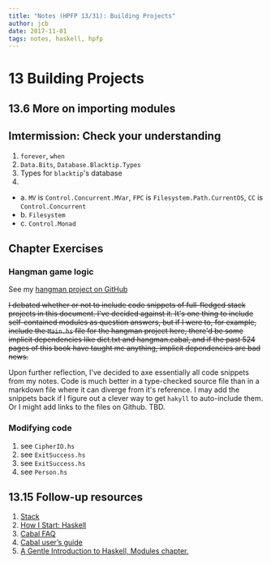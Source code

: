 ```yaml
---
title: "Notes (HPFP 13/31): Building Projects"
author: jcb
date: 2017-11-01
tags: notes, haskell, hpfp
---
```


# 13 Building Projects

## 13.6 More on importing modules

## Imtermission: Check your understanding

1. `forever`, `when`
2. `Data.Bits`, `Database.Blacktip.Types`
3. Types for `blacktip`'s database
4.
- a. `MV` is `Control.Concurrent.MVar`, `FPC` is `Filesystem.Path.CurrentOS`,
  `CC` is `Control.Concurrent`
- b. `Filesystem`
- c. `Control.Monad`

## Chapter Exercises

### Hangman game logic

See my [hangman project on GitHub](
https://github.com/johnchandlerburnham/hpfp/tree/master/13/hangman)


~~I debated whether or not to include code snippets of full-fledged stack
projects in this document. I've decided against it. It's one thing to include
self-contained modules as question answers, but if I were to, for example,
include the `Main.hs` file for the hangman project here, there'd be some
implicit dependencies like dict.txt and hangman.cabal, and if the past 524
pages of this book have taught me anything, implicit dependencies are bad
news.~~

Upon further reflection, I've decided to axe essentially all code snippets from
my notes. Code is much better in a type-checked source file than in a markdown
file where it can diverge from it's reference. I may add the snippets back if I
figure out a clever way to get `hakyll` to auto-include them. Or I might add
links to the files on Github. TBD.

### Modifying code

1. see `CipherIO.hs`
2. see `ExitSuccess.hs`
3. see `ExitSuccess.hs`
4. see `Person.hs`

## 13.15 Follow-up resources

1. [Stack](https://github.com/commercialhaskell/stack)
2. [How I Start: Haskell](http://bitemyapp.com/posts/2014-11-18-how-i-start-haskell.html)
3. [Cabal FAQ](https://www.haskell.org/cabal/FAQ.html)
4. [Cabal user’s guide](https://www.haskell.org/cabal/users-guide/)
5. [A Gentle Introduction to Haskell, Modules chapter.](https://www.haskell.org/tutorial/modules.html)

